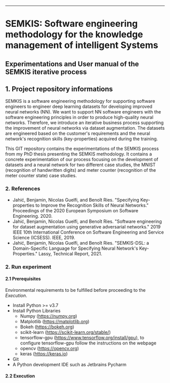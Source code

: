 ---
# SEMKIS: Software engineering methodology for the knowledge management of intelligent Systems
## Experimentations and User manual of the SEMKIS iterative process
## 1. Project repository informations

SEMKIS is a software engineering methodology for supporting software engineers to engineer deep learning datasets for developing improved neural networks (NN).
We want to support NN software engineers with the software engineering principles in order to produce high-quality neural networks.
Therefore, we introduce an iterative business process supporting the improvement of neural networks via dataset augmentation.
The datasets are engineered based on the customer's requirements and the neural network's recognition skills (key-properties) acquired during the training.


This GIT repository contains the experimentations of the SEMKIS process from my PhD thesis presenting the SEMKIS methodology.
It contains a concrete experimentation of our process focusing on the development of datasets and a neural network for two different case studies, the MNIST (recognition of handwritten digits) and meter counter (recognition of the meter counter state) case studies.


### 2. References
- Jahić, Benjamin, Nicolas Guelfi, and Benoît Ries. "Specifying Key-properties to Improve the Recognition Skills of Neural Networks." Proceedings of the 2020 European Symposium on Software Engineering. 2020.
- Jahić, Benjamin, Nicolas Guelfi, and Benoît Ries. "Software engineering for dataset augmentation using generative adversarial networks." 2019 IEEE 10th International Conference on Software Engineering and Service Science (ICSESS). IEEE, 2019.	
- Jahić, Benjamin, Nicolas Guelfi, and Benoît Ries. "SEMKIS-DSL: a Domain-Specific Language for Specifying Neural Network's Key-Properties." Lassy, Technical Report, 2021.

### 2. Run experiment
#### 2.1 Prerequisites
Environmental requirements to be fulfilled before proceeding to the _Execution_.

- Install Python >= v3.7 
- Install Python Libraries
  - Numpy (https://numpy.org)
  - Matplotlib (https://matplotlib.org)
  - Bokeh (https://bokeh.org)
  - scikit-learn (https://scikit-learn.org/stable/)
  - tensorflow-gpu (https://www.tensorflow.org/install/gpu), to configure tensorflow-gpu follow the instructions on the webpage
  - opencv (https://opencv.org)
  - keras (https://keras.io)
- Git
- A Python development IDE such as Jetbrains Pycharm




#### 2.2 Execution

